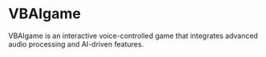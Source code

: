 # VBAIgame
VBAIgame is an interactive voice-controlled game that integrates advanced audio processing and AI-driven features. 
